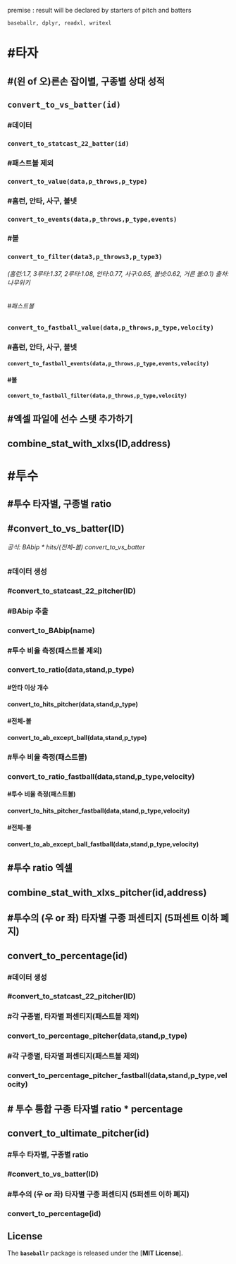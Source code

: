 premise : result will be declared by starters of pitch and batters

`baseballr, dplyr, readxl, writexl`

# #타자

## \#(왼 of 오)른손 잡이별, 구종별 상대 성적

## `convert_to_vs_batter(id)`

### #데이터

### `convert_to_statcast_22_batter(id)`

### #패스트볼 제외

### `convert_to_value(data,p_throws,p_type)`

### #홈런, 안타, 사구, 볼넷

### `convert_to_events(data,p_throws,p_type,events)`

### #볼

### `convert_to_filter(data3,p_throws3,p_type3)`

###### (홈런:1.7, 3루타:1.37, 2루타:1.08, 안타:0.77, 사구:0.65, 볼넷:0.62, 거른 볼:0.1) 출처:나무위키

###### #패스트볼

### `convert_to_fastball_value(data,p_throws,p_type,velocity)`

### #홈런, 안타, 사구, 볼넷

#### `convert_to_fastball_events(data,p_throws,p_type,events,velocity)`

#### #볼

#### `convert_to_fastball_filter(data,p_throws,p_type,velocity)`

## #엑셀 파일에 선수 스탯 추가하기

## combine_stat_with_xlxs(ID,address)

# #투수

## #투수 타자별, 구종별 ratio

## #convert_to_vs_batter(ID)

###### 공식: BAbip \* hits/(전체-볼) convert_to_vs_batter

### #데이터 생성

### #convert_to_statcast_22_pitcher(ID)

### #BAbip 추출

### convert_to_BAbip(name)

### #투수 비율 측정(패스트볼 제외)

### convert_to_ratio(data,stand,p_type)

#### #안타 이상 개수

#### convert_to_hits_pitcher(data,stand,p_type)

#### #전체-볼

#### convert_to_ab_except_ball(data,stand,p_type)

### #투수 비율 측정(패스트볼)

### convert_to_ratio_fastball(data,stand,p_type,velocity)

#### #투수 비율 측정(패스트볼)

#### convert_to_hits_pitcher_fastball(data,stand,p_type,velocity)

#### #전체-볼

#### convert_to_ab_except_ball_fastball(data,stand,p_type,velocity)

## #투수 ratio 엑셀

## combine_stat_with_xlxs_pitcher(id,address)

## #투수의 (우 or 좌) 타자별 구종 퍼센티지 (5퍼센트 이하 폐지)

## convert_to_percentage(id)

### #데이터 생성

### #convert_to_statcast_22_pitcher(ID)

### #각 구종별, 타자별 퍼센티지(패스트볼 제외)

### convert_to_percentage_pitcher(data,stand,p_type)

### #각 구종별, 타자별 퍼센티지(패스트볼 제외)

### convert_to_percentage_pitcher_fastball(data,stand,p_type,velocity)

## \# 투수 통합 구종 타자별 ratio \* percentage

## convert_to_ultimate_pitcher(id)

### #투수 타자별, 구종별 ratio

### #convert_to_vs_batter(ID)

### #투수의 (우 or 좌) 타자별 구종 퍼센티지 (5퍼센트 이하 폐지)

### convert_to_percentage(id)

## **License**

The **`baseballr`** package is released under the [**MIT License**].

